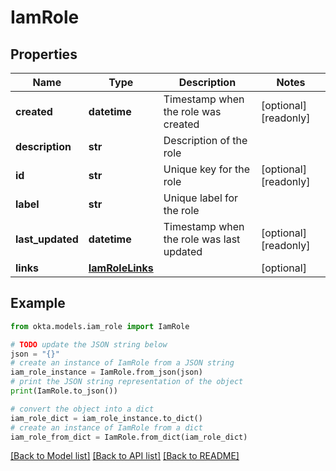 # IamRole


## Properties

Name | Type | Description | Notes
------------ | ------------- | ------------- | -------------
**created** | **datetime** | Timestamp when the role was created | [optional] [readonly] 
**description** | **str** | Description of the role | 
**id** | **str** | Unique key for the role | [optional] [readonly] 
**label** | **str** | Unique label for the role | 
**last_updated** | **datetime** | Timestamp when the role was last updated | [optional] [readonly] 
**links** | [**IamRoleLinks**](IamRoleLinks.md) |  | [optional] 

## Example

```python
from okta.models.iam_role import IamRole

# TODO update the JSON string below
json = "{}"
# create an instance of IamRole from a JSON string
iam_role_instance = IamRole.from_json(json)
# print the JSON string representation of the object
print(IamRole.to_json())

# convert the object into a dict
iam_role_dict = iam_role_instance.to_dict()
# create an instance of IamRole from a dict
iam_role_from_dict = IamRole.from_dict(iam_role_dict)
```
[[Back to Model list]](../README.md#documentation-for-models) [[Back to API list]](../README.md#documentation-for-api-endpoints) [[Back to README]](../README.md)


